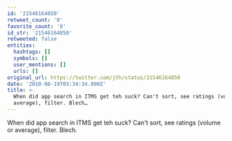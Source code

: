 ```yaml
---
id: '21546164850'
retweet_count: '0'
favorite_count: '0'
id_str: '21546164850'
retweeted: false
entities:
  hashtags: []
  symbols: []
  user_mentions: []
  urls: []
original_url: https://twitter.com/jth/status/21546164850
date: '2010-08-19T03:34:34.000Z'
title: >-
  When did app search in ITMS get teh suck? Can't sort, see ratings (volume or
  average), filter. Blech…
---
```


When did app search in ITMS get teh suck? Can't sort, see ratings (volume or average), filter. Blech.